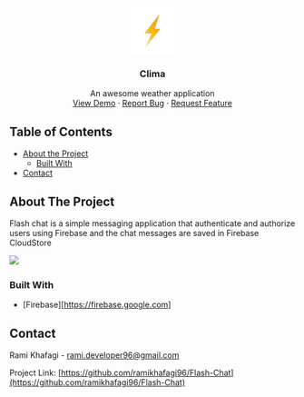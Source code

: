 
<!-- PROJECT LOGO -->
<br />
<p align="center">
  <a href="https://github.com/ramikhafagi96/Flash-Chat">
    <img src="images/1024.png" alt="Logo" width="80" height="80">
  </a>

  <h3 align="center">Clima</h3>

  <p align="center">
    An awesome weather application
    <br />
    <a href="https://github.com/ramikhafagi96/Flash-Chat#about-the-project">View Demo</a>
    ·
    <a href="https://github.com/ramikhafagi96/Flash-Chat/issues">Report Bug</a>
    ·
    <a href="https://github.com/ramikhafagi96/Flash-Chat/issues">Request Feature</a>
  </p>
</p>

<!-- TABLE OF CONTENTS -->
## Table of Contents
* [About the Project](#about-the-project)
  * [Built With](#built-with)
* [Contact](#contact)

<!-- ABOUT THE PROJECT -->
## About The Project
<p> Flash chat is a simple messaging application that authenticate and authorize users using Firebase and the chat messages are saved in Firebase CloudStore</p>
<img src="images/flashchat.gif" width="250" />

### Built With
* [Firebase][https://firebase.google.com]

<!-- CONTACT -->
## Contact

Rami Khafagi - rami.developer96@gmail.com

Project Link: [https://github.com/ramikhafagi96/Flash-Chat](https://github.com/ramikhafagi96/Flash-Chat)
